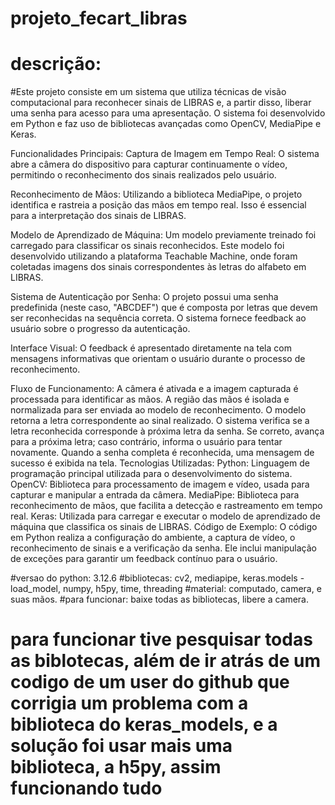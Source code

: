 # projeto_fecart_libras
# descrição:
#Este projeto consiste em um sistema que utiliza técnicas de visão computacional para reconhecer sinais de LIBRAS e, a partir disso, liberar uma senha para acesso para uma apresentação. O sistema foi desenvolvido em Python e faz uso de bibliotecas avançadas como OpenCV, MediaPipe e Keras.

Funcionalidades Principais:
Captura de Imagem em Tempo Real: O sistema abre a câmera do dispositivo para capturar continuamente o vídeo, permitindo o reconhecimento dos sinais realizados pelo usuário.

Reconhecimento de Mãos: Utilizando a biblioteca MediaPipe, o projeto identifica e rastreia a posição das mãos em tempo real. Isso é essencial para a interpretação dos sinais de LIBRAS.

Modelo de Aprendizado de Máquina: Um modelo previamente treinado foi carregado para classificar os sinais reconhecidos. Este modelo foi desenvolvido utilizando a plataforma Teachable Machine, onde foram coletadas imagens dos sinais correspondentes às letras do alfabeto em LIBRAS.

Sistema de Autenticação por Senha: O projeto possui uma senha predefinida (neste caso, "ABCDEF") que é composta por letras que devem ser reconhecidas na sequência correta. O sistema fornece feedback ao usuário sobre o progresso da autenticação.

Interface Visual: O feedback é apresentado diretamente na tela com mensagens informativas que orientam o usuário durante o processo de reconhecimento.

Fluxo de Funcionamento:
A câmera é ativada e a imagem capturada é processada para identificar as mãos.
A região das mãos é isolada e normalizada para ser enviada ao modelo de reconhecimento.
O modelo retorna a letra correspondente ao sinal realizado.
O sistema verifica se a letra reconhecida corresponde à próxima letra da senha. Se correto, avança para a próxima letra; caso contrário, informa o usuário para tentar novamente.
Quando a senha completa é reconhecida, uma mensagem de sucesso é exibida na tela.
Tecnologias Utilizadas:
Python: Linguagem de programação principal utilizada para o desenvolvimento do sistema.
OpenCV: Biblioteca para processamento de imagem e vídeo, usada para capturar e manipular a entrada da câmera.
MediaPipe: Biblioteca para reconhecimento de mãos, que facilita a detecção e rastreamento em tempo real.
Keras: Utilizada para carregar e executar o modelo de aprendizado de máquina que classifica os sinais de LIBRAS.
Código de Exemplo:
O código em Python realiza a configuração do ambiente, a captura de vídeo, o reconhecimento de sinais e a verificação da senha. Ele inclui manipulação de exceções para garantir um feedback contínuo para o usuário.

#versao do python: 3.12.6
#bibliotecas: cv2, mediapipe, keras.models - load_model, numpy, h5py, time, threading
#material: computado, camera, e suas mãos.
#para funcionar: baixe todas as bibliotecas, libere a camera.
# para funcionar tive pesquisar todas as biblotecas, além de ir atrás de um codigo de um user do github que corrigia um problema com a biblioteca do keras_models, e a solução foi usar mais uma biblioteca, a h5py, assim funcionando tudo
